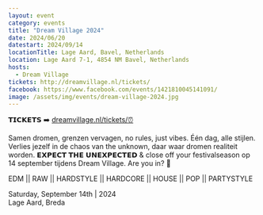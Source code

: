 ```yaml
---
layout: event
category: events
title: "Dream Village 2024"
date: 2024/06/20
datestart: 2024/09/14
locationTitle: Lage Aard, Bavel, Netherlands
location: Lage Aard 7-1, 4854 NM Bavel, Netherlands
hosts:
  - Dream Village
tickets: http://dreamvillage.nl/tickets/
facebook: https://www.facebook.com/events/1421810045141091/
image: /assets/img/events/dream-village-2024.jpg
---
```


𝗧𝗜𝗖𝗞𝗘𝗧𝗦 ➡️ [dreamvillage.nl/tickets/⏰](http://dreamvillage.nl/tickets/%E2%8F%B0)

Samen dromen, grenzen vervagen, no rules, just vibes. Één dag, alle stijlen. Verlies jezelf in de chaos van the unknown, daar waar dromen realiteit worden. 𝗘𝗫𝗣𝗘𝗖𝗧 𝗧𝗛𝗘 𝗨𝗡𝗘𝗫𝗣𝗘𝗖𝗧𝗘𝗗 & close off your festivalseason op 14 september tijdens Dream Village. Are you in? 💭

EDM || RAW || HARDSTYLE || HARDCORE || HOUSE || POP || PARTYSTYLE

Saturday, September 14th | 2024  
Lage Aard, Breda